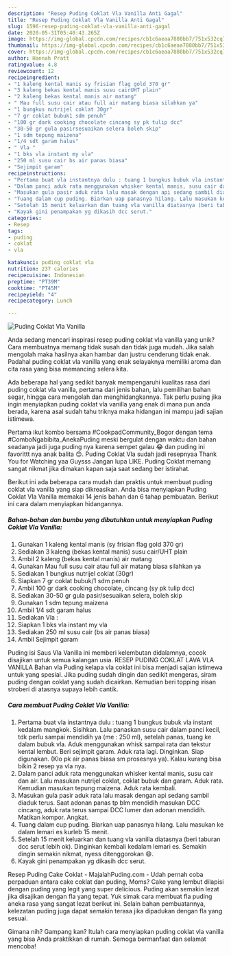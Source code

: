 ```yaml
---
description: "Resep Puding Coklat Vla Vanilla Anti Gagal"
title: "Resep Puding Coklat Vla Vanilla Anti Gagal"
slug: 1596-resep-puding-coklat-vla-vanilla-anti-gagal
date: 2020-05-31T05:40:43.265Z
image: https://img-global.cpcdn.com/recipes/cb1c6aeaa7880bb7/751x532cq70/puding-coklat-vla-vanilla-foto-resep-utama.jpg
thumbnail: https://img-global.cpcdn.com/recipes/cb1c6aeaa7880bb7/751x532cq70/puding-coklat-vla-vanilla-foto-resep-utama.jpg
cover: https://img-global.cpcdn.com/recipes/cb1c6aeaa7880bb7/751x532cq70/puding-coklat-vla-vanilla-foto-resep-utama.jpg
author: Hannah Pratt
ratingvalue: 4.8
reviewcount: 12
recipeingredient:
- "1 kaleng kental manis sy frisian flag gold 370 gr"
- "3 kaleng bekas kental manis susu cairUHT plain"
- "2 kaleng bekas kental manis air matang"
- " Mau full susu cair atau full air matang biasa silahkan ya"
- "1 bungkus nutrijel coklat 30gr"
- "7 gr coklat bubuk1 sdm penuh"
- "100 gr dark cooking chocolate cincang sy pk tulip dcc"
- "30-50 gr gula pasirsesuaikan selera boleh skip"
- "1 sdm tepung maizena"
- "1/4 sdt garam halus"
- " Vla "
- "1 bks vla instant my vla"
- "250 ml susu cair bs air panas biasa"
- "Sejimpit garam"
recipeinstructions:
- "Pertama buat vla instantnya dulu : tuang 1 bungkus bubuk vla instant kedalam mangkok. Sisihkan. Lalu panaskan susu cair dalam panci kecil, tdk perlu sampai mendidih ya (me : 250 ml), setelah panas, tuang ke dalam bubuk vla. Aduk menggunakan whisk sampai rata dan tekstur kental lembut. Beri sejimpit garam. Aduk rata lagi. Dinginkan. Siap digunakan. (Klo pk air panas biasa sm prosesnya ya). Kalau kurang bisa bikin 2 resep ya vla nya."
- "Dalam panci aduk rata menggunakan whisker kental manis, susu cair dan air. Lalu masukan nutrijel coklat, coklat bubuk dan garam. Aduk rata. Kemudian masukan tepung maizena. Aduk rata kembali."
- "Masukan gula pasir aduk rata lalu masak dengan api sedang sambil diaduk terus. Saat adonan panas tp blm mendidih masukan DCC cincang, aduk rata terus sampai DCC lumer dan adonan mendidih. Matikan kompor. Angkat."
- "Tuang dalam cup puding. Biarkan uap panasnya hilang. Lalu masukan ke dalam lemari es kurleb 15 menit."
- "Setelah 15 menit keluarkan dan tuang vla vanilla diatasnya (beri taburan dcc serut lebih ok). Dinginkan kembali kedalam lemari es. Semakin dingin semakin nikmat, nyess ditenggorokan 😄."
- "Kayak gini penampakan yg dikasih dcc serut."
categories:
- Resep
tags:
- puding
- coklat
- vla

katakunci: puding coklat vla 
nutrition: 237 calories
recipecuisine: Indonesian
preptime: "PT39M"
cooktime: "PT45M"
recipeyield: "4"
recipecategory: Lunch

---
```



![Puding Coklat Vla Vanilla](https://img-global.cpcdn.com/recipes/cb1c6aeaa7880bb7/751x532cq70/puding-coklat-vla-vanilla-foto-resep-utama.jpg)

Anda sedang mencari inspirasi resep puding coklat vla vanilla yang unik? Cara membuatnya memang tidak susah dan tidak juga mudah. Jika salah mengolah maka hasilnya akan hambar dan justru cenderung tidak enak. Padahal puding coklat vla vanilla yang enak selayaknya memiliki aroma dan cita rasa yang bisa memancing selera kita.

Ada beberapa hal yang sedikit banyak mempengaruhi kualitas rasa dari puding coklat vla vanilla, pertama dari jenis bahan, lalu pemilihan bahan segar, hingga cara mengolah dan menghidangkannya. Tak perlu pusing jika ingin menyiapkan puding coklat vla vanilla yang enak di mana pun anda berada, karena asal sudah tahu triknya maka hidangan ini mampu jadi sajian istimewa.

Pertama ikut kombo bersama #CookpadCommunity_Bogor dengan tema #ComboNgabibita_AnekaPuding meski bergulat dengan waktu dan bahan seadanya jadi juga puding nya karena sempet galau 😂 dan puding ini favorittt nya anak balita 😊. Puding Coklat Vla sudah jadi resepnyaa Thank You for Watching yaa Guysss Jangan lupa LIKE. Puding Coklat memang sangat nikmat jika dimakan kapan saja saat sedang ber istirahat.


Berikut ini ada beberapa cara mudah dan praktis untuk membuat puding coklat vla vanilla yang siap dikreasikan. Anda bisa menyiapkan Puding Coklat Vla Vanilla memakai 14 jenis bahan dan 6 tahap pembuatan. Berikut ini cara dalam menyiapkan hidangannya.

<!--inarticleads1-->

##### Bahan-bahan dan bumbu yang dibutuhkan untuk menyiapkan Puding Coklat Vla Vanilla:

1. Gunakan 1 kaleng kental manis (sy frisian flag gold 370 gr)
1. Sediakan 3 kaleng (bekas kental manis) susu cair/UHT plain
1. Ambil 2 kaleng (bekas kental manis) air matang
1. Gunakan  Mau full susu cair atau full air matang biasa silahkan ya
1. Sediakan 1 bungkus nutrijel coklat (30gr)
1. Siapkan 7 gr coklat bubuk/1 sdm penuh
1. Ambil 100 gr dark cooking chocolate, cincang (sy pk tulip dcc)
1. Sediakan 30-50 gr gula pasir/sesuaikan selera, boleh skip
1. Gunakan 1 sdm tepung maizena
1. Ambil 1/4 sdt garam halus
1. Sediakan  Vla :
1. Siapkan 1 bks vla instant my vla
1. Sediakan 250 ml susu cair (bs air panas biasa)
1. Ambil Sejimpit garam


Puding isi Saus Vla Vanilla ini memberi kelembutan didalamnya, cocok disajikan untuk semua kalangan usia. RESEP PUDING COKLAT LAVA VLA VANILLA Bahan vla Puding kelapa vla coklat ini bisa menjadi sajian istimewa untuk yang spesial. Jika puding sudah dingin dan sedikit mengeras, siram puding dengan coklat yang sudah dicairkan. Kemudian beri topping irisan stroberi di atasnya supaya lebih cantik. 

<!--inarticleads2-->

##### Cara membuat Puding Coklat Vla Vanilla:

1. Pertama buat vla instantnya dulu : tuang 1 bungkus bubuk vla instant kedalam mangkok. Sisihkan. Lalu panaskan susu cair dalam panci kecil, tdk perlu sampai mendidih ya (me : 250 ml), setelah panas, tuang ke dalam bubuk vla. Aduk menggunakan whisk sampai rata dan tekstur kental lembut. Beri sejimpit garam. Aduk rata lagi. Dinginkan. Siap digunakan. (Klo pk air panas biasa sm prosesnya ya). Kalau kurang bisa bikin 2 resep ya vla nya.
1. Dalam panci aduk rata menggunakan whisker kental manis, susu cair dan air. Lalu masukan nutrijel coklat, coklat bubuk dan garam. Aduk rata. Kemudian masukan tepung maizena. Aduk rata kembali.
1. Masukan gula pasir aduk rata lalu masak dengan api sedang sambil diaduk terus. Saat adonan panas tp blm mendidih masukan DCC cincang, aduk rata terus sampai DCC lumer dan adonan mendidih. Matikan kompor. Angkat.
1. Tuang dalam cup puding. Biarkan uap panasnya hilang. Lalu masukan ke dalam lemari es kurleb 15 menit.
1. Setelah 15 menit keluarkan dan tuang vla vanilla diatasnya (beri taburan dcc serut lebih ok). Dinginkan kembali kedalam lemari es. Semakin dingin semakin nikmat, nyess ditenggorokan 😄.
1. Kayak gini penampakan yg dikasih dcc serut.


Resep Puding Cake Coklat - MajalahPuding.com - Udah pernah coba perpaduan antara cake coklat dan puding, Moms? Cake yang lembut dilapisi dengan puding yang legit yang super delicious. Puding akan semakin lezat jika disajikan dengan fla yang tepat. Yuk simak cara membuat fla puding aneka rasa yang sangat lezat berikut ini. Selain bahan pembuatannya, kelezatan puding juga dapat semakin terasa jika dipadukan dengan fla yang sesuai. 

Gimana nih? Gampang kan? Itulah cara menyiapkan puding coklat vla vanilla yang bisa Anda praktikkan di rumah. Semoga bermanfaat dan selamat mencoba!
